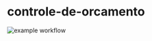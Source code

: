 # controle-de-orcamento

![example workflow](https://github.com/nathanabs/controle-orcamento/actions/workflows/maven.yml/badge.svg)
